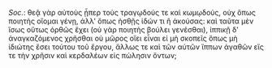 

*Soc.*: θεᾷ γὰρ αὐτοὺς ᾗπερ τοὺς τραγῳδούς τε καὶ κωμῳδούς, οὐχ ὅπως ποιητὴς οἴομαι γένῃ, ἀλλ' ὅπως ἡσθῇς ἰδών τι ἢ ἀκούσας: καὶ ταῦτα μὲν ἴσως οὕτως ὀρθῶς ἔχει (οὐ γὰρ ποιητὴς βούλει γενέσθαι), ἱππικῇ δ' ἀναγκαζόμενος χρῆσθαι οὐ μῶρος οἴει εἶναι εἰ μὴ σκοπεῖς ὅπως μὴ ἰδιώτης ἔσει τούτου τοῦ ἔργου, ἄλλως τε καὶ τῶν αὐτῶν ἵππων ἀγαθῶν εἴς τε τὴν χρῆσιν καὶ κερδαλέων εἰς πώλησιν ὄντων;